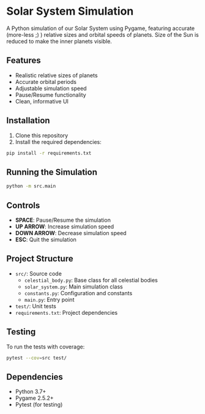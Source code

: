 # Solar System Simulation

A Python simulation of our Solar System using Pygame, featuring accurate (more-less ;) )
relative sizes and orbital speeds of planets. Size of the Sun is reduced to make
the inner planets visible.

## Features

- Realistic relative sizes of planets
- Accurate orbital periods
- Adjustable simulation speed
- Pause/Resume functionality
- Clean, informative UI

## Installation

1. Clone this repository
2. Install the required dependencies:

```bash
pip install -r requirements.txt
```

## Running the Simulation

```bash
python -m src.main
```

## Controls

- **SPACE**: Pause/Resume the simulation
- **UP ARROW**: Increase simulation speed
- **DOWN ARROW**: Decrease simulation speed
- **ESC**: Quit the simulation

## Project Structure

- `src/`: Source code
  - `celestial_body.py`: Base class for all celestial bodies
  - `solar_system.py`: Main simulation class
  - `constants.py`: Configuration and constants
  - `main.py`: Entry point
- `test/`: Unit tests
- `requirements.txt`: Project dependencies

## Testing

To run the tests with coverage:

```bash
pytest --cov=src test/
```

## Dependencies

- Python 3.7+
- Pygame 2.5.2+
- Pytest (for testing)
